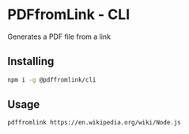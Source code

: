 # PDFfromLink - CLI

Generates a PDF file from a link

## Installing

```bash
npm i -g @pdffromlink/cli
```

## Usage

```bash
pdffromlink https://en.wikipedia.org/wiki/Node.js
```
